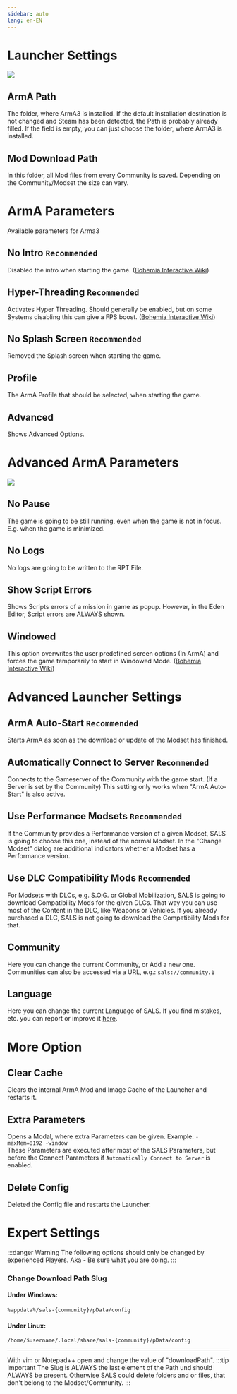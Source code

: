 ```yaml
---
sidebar: auto
lang: en-EN
---
```



# Launcher Settings

![](/images/en/launcher/settings_1_2_1.png)

## ArmA Path
The folder, where ArmA3 is installed. If the default installation destination is not changed and Steam has been detected, the Path is probably already filled. If the field is empty, you can just choose the folder, where ArmA3 is installed.

## Mod Download Path
In this folder, all Mod files from every Community is saved. Depending on the Community/Modset the size can vary.


# ArmA Parameters
Available parameters for Arma3

## No Intro `Recommended`
Disabled the intro when starting the game. ([Bohemia Interactive Wiki](https://community.bistudio.com/wiki/Arma_3_Startup_Parameters#Game_Loading_Speedup))

## Hyper-Threading `Recommended`
Activates Hyper Threading. Should generally be enabled, but on some Systems disabling this can give a FPS boost. ([Bohemia Interactive Wiki](https://community.bistudio.com/wiki/Arma_3_Startup_Parameters#Performance))

## No Splash Screen `Recommended`
Removed the Splash screen when starting the game.

## Profile
The ArmA Profile that should be selected, when starting the game.

## Advanced
Shows Advanced Options.


# Advanced ArmA Parameters

![](/images/en/launcher/settings_advanced_1_2_1.png)

## No Pause
The game is going to be still running, even when the game is not in focus. E.g. when the game is minimized. 

## No Logs
No logs are going to be written to the RPT File.

## Show Script Errors
Shows Scripts errors of a mission in game as popup. However, in the Eden Editor, Script errors are ALWAYS shown.

## Windowed
This option overwrites the user predefined screen options (In ArmA) and forces the game temporarily to start in Windowed Mode. ([Bohemia Interactive Wiki](https://community.bistudio.com/wiki/Arma_3_Startup_Parameters#Display_Options))


# Advanced Launcher Settings

## ArmA Auto-Start `Recommended`
Starts ArmA as soon as the download or update of the Modset has finished.

## Automatically Connect to Server `Recommended`
Connects to the Gameserver of the Community with the game start. (If a Server is set by the Community) This setting only works when "ArmA Auto-Start" is also active.

## Use Performance Modsets `Recommended`
If the Community provides a Performance version of a given Modset, SALS is going to choose this one, instead of the normal Modset.
In the "Change Modset" dialog are additional indicators whether a Modset has a Performance version.

## Use DLC Compatibility Mods `Recommended`
For Modsets with DLCs, e.g. S.O.G. or Global Mobilization, SALS is going to download Compatibility Mods for the given DLCs. That way you can use most of the Content in the DLC, like Weapons or Vehicles. If you already purchased a DLC, SALS is not going to download the Compatibility Mods for that.

## Community
Here you can change the current Community, or Add a new one. Communities can also be accessed via a URL, e.g.: `sals://community.1`

## Language
Here you can change the current Language of SALS. If you find mistakes, etc. you can report or improve it [here](https://github.com/SALS-APP/Translations).


# More Option

## Clear Cache
Clears the internal ArmA Mod and Image Cache of the Launcher and restarts it.

## Extra Parameters
Opens a Modal, where extra Parameters can be given. Example: `-maxMem=8192 -window`
<br>
These Parameters are executed after most of the SALS Parameters, but before the Connect Parameters if `Automatically Connect to Server` is enabled.

## Delete Config
Deleted the Config file and restarts the Launcher.


# Expert Settings
:::danger Warning
The following options should only be changed by experienced Players. Aka - Be sure what you are doing.
:::

### Change Download Path Slug

#### Under Windows:
```%appdata%/sals-{community}/pData/config```
#### Under Linux:
```/home/$username/.local/share/sals-{community}/pData/config```

---

With vim or Notepad++ open and change the value of "downloadPath".
:::tip Important
The Slug is ALWAYS the last element of the Path und should ALWAYS be present. Otherwise SALS could delete folders and or files, that don't belong to the Modset/Community.
:::
